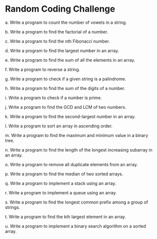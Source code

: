 # Random Coding Challenge

a. Write a program to count the number of vowels in a string. 

b. Write a program to find the factorial of a number.

c. Write a program to find the nth Fibonacci number.

d. Write a program to find the largest number in an array.

e. Write a program to find the sum of all the elements in an array.

f. Write a program to reverse a string.

g. Write a program to check if a given string is a palindrome.

h. Write a program to find the sum of the digits of a number.

i. Write a program to check if a number is prime.

j. Write a program to find the GCD and LCM of two numbers.

k. Write a program to find the second-largest number in an array.

l. Write a program to sort an array in ascending order.

m. Write a program to find the maximum and minimum value in a binary tree.

n. Write a program to find the length of the longest increasing subarray in an array.

o. Write a program to remove all duplicate elements from an array.

p. Write a program to find the median of two sorted arrays.

q. Write a program to implement a stack using an array.

r. Write a program to implement a queue using an array.

s. Write a program to find the longest common prefix among a group of strings.

t. Write a program to find the kth largest element in an array.

u. Write a program to implement a binary search algorithm on a sorted array.